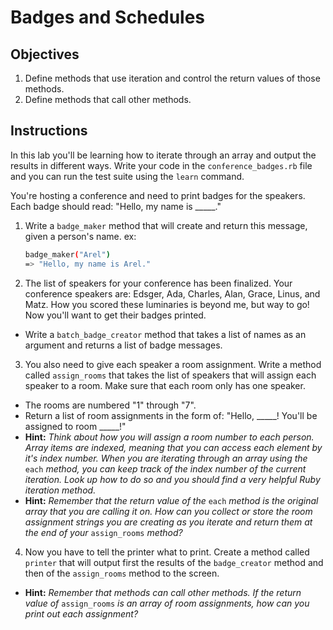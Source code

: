 # Badges and Schedules

## Objectives

1. Define methods that use iteration and control the return values of those methods.
2. Define methods that call other methods.

## Instructions

In this lab you'll be learning how to iterate through an array and output the results in different ways. Write your code in the `conference_badges.rb` file and you can run the test suite using the `learn` command.

You're hosting a conference and need to print badges for the speakers. Each badge should read: "Hello, my name is _____."

1. Write a `badge_maker` method that will create and return this message, given a person's name.
ex:

    ```bash
    badge_maker("Arel")
    => "Hello, my name is Arel."
    ```

2. The list of speakers for your conference has been finalized. Your conference speakers are: Edsger, Ada, Charles, Alan, Grace, Linus, and Matz. How you scored these luminaries is beyond me, but way to go! Now you'll want to get their badges printed.
    
  * Write a `batch_badge_creator` method that takes a list of names as an argument and returns a list of badge messages. 

3. You also need to give each speaker a room assignment. Write a method called `assign_rooms` that takes the list of speakers that will assign each speaker to a room. Make sure that each room only has one speaker.
  * The rooms are numbered "1" through "7". 
  * Return a list of room assignments in the form of: "Hello, _____! You'll be assigned to room _____!"
  *  **Hint:** *Think about how you will assign a room number to each person. Array items are indexed, meaning that you can access each element by it's index number. When you are iterating through an array using the* `each` *method, you can keep track of the index number of the current iteration. Look up how to do so and you should find a very helpful Ruby iteration method.* 
  * **Hint:** *Remember that the return value of the* `each` *method is the original array that you are calling it on. How can you collect or store the room assignment strings you are creating as you iterate and return them at the end of your* `assign_rooms` *method?*

4. Now you have to tell the printer what to print. Create a method called `printer` that will output first the results of the `badge_creator` method and then of the `assign_rooms` method to the screen. 
  * **Hint:** *Remember that methods can call other methods. If the return value of* `assign_rooms` *is an array of room assignments, how can you print out each assignment?*


